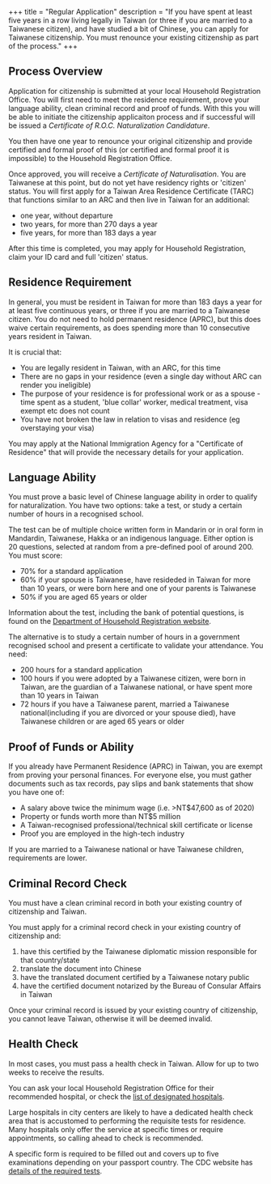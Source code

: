 +++
title = "Regular Application"
description = "If you have spent at least five years in a row living legally in Taiwan (or three if you are married to a Taiwanese citizen), and have studied a bit of Chinese, you can apply for Taiwanese citizenship. You must renounce your existing citizenship as part of the process."
+++

## Process Overview
Application for citizenship is submitted at your local Household Registration Office.
You will first need to meet the residence requirement, prove your language ability,
clean criminal record and proof of funds. With this you will be able to initiate
the citizenship applicaiton process and if successful will be issued a 
*Certificate of R.O.C. Naturalization Candidature*.

You then have one year to renounce your original citizenship and provide certified and
 formal proof of this (or certified and formal proof it is impossible) to the
 Household Registration Office.

Once approved, you will receive a *Certificate of Naturalisation*. You are Taiwanese at
 this point, but do not yet have residency rights or 'citizen' status.
 You will first apply for a Taiwan Area Residence Certificate (TARC) that functions similar
 to an ARC and then live in Taiwan for an additional:
* one year, without departure
* two years, for more than 270 days a year
* five years, for more than 183 days a year

After this time is completed, you may apply for Household Registration, claim your ID card
and full 'citizen' status.

## Residence Requirement
In general, you must be resident in Taiwan for more than 183 days a year for at least 
 five continuous years, or three if you are married to a Taiwanese citizen.
 You do not need to hold permanent residence (APRC), but this does waive certain
 requirements, as does spending more than 10 consecutive years resident in Taiwan.

It is crucial that:
* You are legally resident in Taiwan, with an ARC, for this time
* There are no gaps in your residence (even a single day without ARC can render you ineligible)
* The purpose of your residence is for professional work or as a spouse - time spent as a student, 'blue collar' worker, medical treatment, visa exempt etc does not count
* You have not broken the law in relation to visas and residence (eg overstaying your visa)

You may apply at the National Immigration Agency for a "Certificate of Residence" that will provide
 the necessary details for your application.

## Language Ability
You must prove a basic level of Chinese language ability in order to qualify for naturalization.
You have two options: take a test, or study a certain number of hours in a recognised school.

The test can be of multiple choice written form in Mandarin or in oral form in Mandardin, Taiwanese, Hakka
 or an indigenous language. Either option is 20 questions, selected at random from a pre-defined pool of around 200.
You must score:
* 70% for a standard application
* 60% if your spouse is Taiwanese, have resideded in Taiwan for more than 10 years, or were born here and one of your parents is Taiwanese
* 50% if you are aged 65 years or older

Information about the test, including the bank of potential questions, is found on the
 [Department of Household Registration website](https://www.ris.gov.tw/app/portal/229).


The alternative is to study a certain number of hours in a government recognised school and present a certificate
 to validate your attendance. You need:
* 200 hours for a standard application
* 100 hours if you were adopted by a Taiwanese citizen, were born in Taiwan, are the guardian of a Taiwanese national, or have spent more than 10 years in Taiwan
* 72 hours if you have a Taiwanese parent, married a Taiwanese national(including if you are divorced or your spouse died), have Taiwanese children or are aged 65 years or older


## Proof of Funds or Ability
If you already have Permanent Residence (APRC) in Taiwan, you are exempt from proving your personal
 finances. For everyone else, you must gather documents such as tax records, pay slips and bank
 statements that show you have one of:
* A salary above twice the minimum wage (i.e. >NT$47,600 as of 2020)
* Property or funds worth more than NT$5 million
* A Taiwan-recognised professional/technical skill certificate or license
* Proof you are employed in the high-tech industry

If you are married to a Taiwanese national or have Taiwanese children, requirements
 are lower.


## Criminal Record Check
You must have a clean criminal record in both your existing country of citizenship and Taiwan.

You must apply for a criminal record check in your existing country of citizenship and:
1. have this certified by the Taiwanese diplomatic mission responsible for that country/state
1. translate the document into Chinese
1. have the translated document certified by a Taiwanese notary public
1. have the certified document notarized by the Bureau of Consular Affairs in Taiwan


Once your criminal record is issued by your existing country of citizenship, you cannot leave
 Taiwan, otherwise it will be deemed invalid.

## Health Check
In most cases, you must pass a health check in Taiwan. Allow for up to two weeks to
 receive the results.

You can ask your local Household
 Registration Office for their recommended hospital, or check the 
[list of designated hospitals](https://www.cdc.gov.tw/En/Category/ListContent/C4w0xUaCBCKzdd6BxDGWcA?uaid=LgG4_1kPzR7S1lAA634XJg).

Large hospitals in city centers are likely to have a dedicated health check area that
 is accustomed to performing the requisite tests for residence. Many hospitals only
 offer the service at specific times or require appointments, so calling ahead to check
 is recommended.

A specific form is required to be  filled out and covers up to five examinations depending on your passport country. The CDC website has [details of the required tests](https://www.cdc.gov.tw/En/Category/ListContent/C4w0xUaCBCKzdd6BxDGWcA?uaid=y9n9sbUrcg_Pj6lGlPVDCA).
